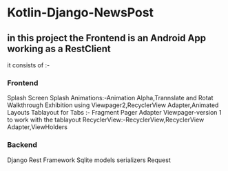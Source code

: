 # __Kotlin-Django-NewsPost__

## in this project the Frontend is an Android App working as a RestClient 
it consists of :-
### __Frontend__
Splash Screen
Splash Animations:-Animation Alpha,Trannslate and Rotat
Walkthrough Exhibition using Viewpager2,RecyclerView Adapter,Animated Layouts
Tablayout for Tabs :- Fragment Pager Adapter
Viewpager-version 1 to work with the tablayout
RecyclerView:-RecyclerView,RecyclerView Adapter,ViewHolders
### __Backend__
Django Rest Framework
Sqlite
models
serializers
Request
